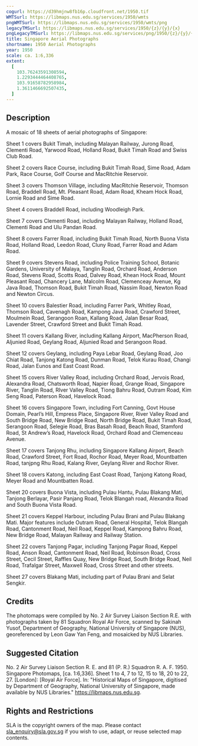 ```yaml
---
cogurl: https://d39hmjnw8fb16p.cloudfront.net/1950.tif
WMTSurl: https://libmaps.nus.edu.sg/services/1950/wmts
pngWMTSurl: https://libmaps.nus.edu.sg/services/1950/wmts/png
legacyTMSurl: https://libmaps.nus.edu.sg/services/1950/{z}/{y}/{x}
pngLegacyTMSurl: https://libmaps.nus.edu.sg/services/png/1950/{z}/{y}/{x}
title: Singapore Aerial Photographs
shortname: 1950 Aerial Photographs
year: 1950
scale: ca. 1:6,336
extent:
  [
    103.76243591308594,
    1.2293444464408765,
    103.91658782958984,
    1.3611466692507435,
  ]
---
```


## Description

A mosaic of 18 sheets of aerial photographs of Singapore:

Sheet 1 covers Bukit Timah, including Malayan Railway, Jurong Road, Clementi Road, Yarwood Road, Holland Road, Bukit Timah Road and Swiss Club Road.

Sheet 2 covers Race Course, including Bukit Timah Road, Sime Road, Adam Park, Race Course, Golf Course and MacRitchie Reservoir.

Sheet 3 covers Thomson Village, including MacRitchie Reservoir, Thomson Road, Braddell Road, Mt. Pleasant Road, Adam Road, Kheam Hock Road, Lornie Road and Sime Road.

Sheet 4 covers Braddell Road, including Woodleigh Park.

Sheet 7 covers Clementi Road, including Malayan Railway, Holland Road, Clementi Road and Ulu Pandan Road.

Sheet 8 covers Farrer Road, including Bukit Timah Road, North Buona Vista Road, Holland Road, Leedon Road, Cluny Road, Farrer Road and Adam Road.

Sheet 9 covers Stevens Road, including Police Training School, Botanic Gardens, University of Malaya, Tanglin Road, Orchard Road, Anderson Road, Stevens Road, Scotts Road, Dalvey Road, Khean Hock Road, Mount Pleasant Road, Chancery Lane, Malcolm Road, Clemenceay Avenue, Kg Java Road, Thomson Road, Bukit Timah Road, Nassim Road, Newton Road and Newton Circus.

Sheet 10 covers Balestier Road, including Farrer Park, Whitley Road, Thomson Road, Cavenagh Road, Kampong Java Road, Crawford Street, Moulmein Road, Serangoon Roan, Kallang Road, Jalan Besar Road, Lavender Street, Crawford Street and Bukit Timah Road.

Sheet 11 covers Kallang River, including Kallang Airport, MacPherson Road, Aljunied Road, Geylang Road, Aljunied Road and Serangoon Road.

Sheet 12 covers Geylang, including Paya Lebar Road, Geylang Road, Joo Chiat Road, Tanjong Katong Road, Dunman Road, Telok Kurau Road, Changi Road, Jalan Eunos and East Coast Road.

Sheet 15 covers River Valley Road, including Orchard Road, Jervois Road, Alexandra Road, Chatsworth Road, Napier Road, Grange Road, Singapore River, Tanglin Road, RIver Valley Road, Tiong Bahru Road, Outram Road, Kim Seng Road, Paterson Road, Havelock Road.

Sheet 16 covers Singapore Town, including Fort Canning, Govt House Domain, Pearl’s Hill, Empress Place, Singapore River, River Valley Road and South Bridge Road, New Bridge Road, North Bridge Road, Bukit Timah Road, Serangoon Road, Selegie Road, Bras Basah Road, Beach Road, Stamford Road, St Andrew’s Road, Havelock Road, Orchard Road and Clemenceau Avenue.

Sheet 17 covers Tanjong Rhu, including Singapore Kallang Airport, Beach Road, Crawford Street, Fort Road, Rochor Road, Meyer Road, Mountbatten Road, tanjpng Rhu Road, Kalang River, Geylang River and Rochor River.

Sheet 18 covers Katong, including East Coast Road, Tanjong Katong Road, Meyer Road and Mountbatten Road.

Sheet 20 covers Buona Vista, including Pulau Hantu, Pulau Blakang Mati, Tanjong Berlayar, Pasir Panjang Road, Telok Blangah road, Alexandra Road and South Buona Vista Road.

Sheet 21 covers Keppel Harbour, including Pulau Brani and Pulau Blakang Mati. Major features include Outram Road, General Hospital, Telok Blangah Road, Cantonment Road, Neil Road, Keppel Road, Kampong Bahru Road, New Bridge Road, Malayan Railway and Railway Station.

Sheet 22 covers Tanjong Pagar, including Tanjong Pagar Road, Keppel Road, Anson Road, Cantonment Road, Neil Road, Robinson Road, Cross Street, Cecil Street, Raffles Quay, New Bridge Road, South Bridge Road, Neil Road, Trafalgar Street, Maxwell Road, Cross Street and other streets.

Sheet 27 covers Blakang Mati, including part of Pulau Brani and Selat Sengkir.

## Credits

The photomaps were compiled by No. 2 Air Survey Liaison Section R.E. with photographs taken by 81 Squadron Royal Air Force, scanned by Sakinah Yusof, Department of Geography, National University of Singapore (NUS), georeferenced by Leon Gaw Yan Feng, and mosaicked by NUS Libraries.

## Suggested Citation

No. 2 Air Survey Liaison Section R. E. and 81 (P. R.) Squadron R. A. F. 1950. Singapore Photomaps, [ca. 1:6,336]. Sheet 1 to 4, 7 to 12, 15 to 18, 20 to 22, 27. [London]: [Royal Air Force]. In: "Historical Maps of Singapore, digitised by Department of Geography, National University of Singapore, made available by NUS Libraries." https://libmaps.nus.edu.sg.

## Rights and Restrictions

SLA is the copyright owners of the map. Please contact sla_enquiry@sla.gov.sg if you wish to use, adapt, or reuse selected map contents.
